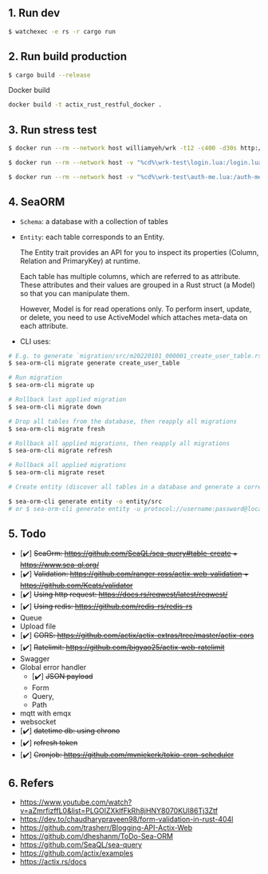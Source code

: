 ## 1. Run dev

```sh
$ watchexec -e rs -r cargo run
```

## 2. Run build production

```sh
$ cargo build --release
```

Docker build

```sh
docker build -t actix_rust_restful_docker .
```

## 3. Run stress test

```sh
$ docker run --rm --network host williamyeh/wrk -t12 -c400 -d30s http://127.0.0.1:3000/ping

$ docker run --rm --network host -v "%cd%\wrk-test\login.lua:/login.lua" williamyeh/wrk -t12 -c400 -d30s -s /login.lua http://192.168.1.9:3000/auth/login

$ docker run --rm --network host -v "%cd%\wrk-test\auth-me.lua:/auth-me.lua" williamyeh/wrk -t12 -c400 -d30s -s /auth-me.lua http://192.168.1.9:3000/auth/me
```

## 4. SeaORM

- `Schema`: a database with a collection of tables
- `Entity`: each table corresponds to an Entity.

  The Entity trait provides an API for you to inspect its properties (Column, Relation and PrimaryKey) at runtime.

  Each table has multiple columns, which are referred to as attribute.
  These attributes and their values are grouped in a Rust struct (a Model) so that you can manipulate them.

  However, Model is for read operations only. To perform insert, update, or delete, you need to use ActiveModel which attaches meta-data on each attribute.

- CLI uses:

```sh
# E.g. to generate `migration/src/m20220101_000001_create_user_table.rs` shown below
$ sea-orm-cli migrate generate create_user_table

# Run migration
$ sea-orm-cli migrate up

# Rollback last applied migration
$ sea-orm-cli migrate down

# Drop all tables from the database, then reapply all migrations
$ sea-orm-cli migrate fresh

# Rollback all applied migrations, then reapply all migrations
$ sea-orm-cli migrate refresh

# Rollback all applied migrations
$ sea-orm-cli migrate reset

# Create entity (discover all tables in a database and generate a corresponding SeaORM entity file for each table)

$ sea-orm-cli generate entity -o entity/src
# or $ sea-orm-cli generate entity -u protocol://username:password@localhost/bakery -o entity/src

```

## 5. Todo

- [✔️] ~~SeaOrm: https://github.com/SeaQL/sea-query#table-create + https://www.sea-ql.org/~~
- [✔️] ~~Validation: https://github.com/ranger-ross/actix-web-validation + https://github.com/Keats/validator~~
- [✔️] ~~Using http request: https://docs.rs/reqwest/latest/reqwest/~~
- [✔️] ~~Using redis: https://github.com/redis-rs/redis-rs~~
- Queue
- Upload file
- [✔️] ~~CORS: https://github.com/actix/actix-extras/tree/master/actix-cors~~
- [✔️] ~~Ratelimit: https://github.com/bigyao25/actix-web-ratelimit~~
- Swagger
- Global error handler
  - [✔️] ~~JSON payload~~
  - Form
  - Query,
  - Path
- mqtt with emqx
- websocket
- [✔️] ~~datetime db: using chrono~~
- [✔️] ~~refresh token~~
- [✔️] ~~Cronjob: https://github.com/mvniekerk/tokio-cron-scheduler~~

## 6. Refers

- https://www.youtube.com/watch?v=aZmrfizffL0&list=PLGOIZXklfFkRh8jHNY8070KUl86Tj3Ztf
- https://dev.to/chaudharypraveen98/form-validation-in-rust-404l
- https://github.com/trasherr/Blogging-API-Actix-Web
- https://github.com/dheshanm/ToDo-Sea-ORM
- https://github.com/SeaQL/sea-query
- https://github.com/actix/examples
- https://actix.rs/docs
